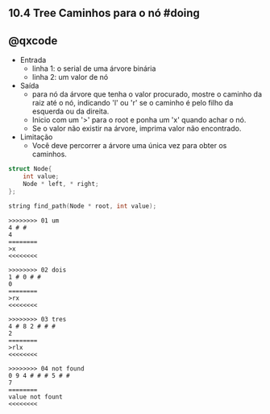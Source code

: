 ## 10.4 Tree Caminhos para o nó         #doing
## @qxcode

- Entrada
    - linha 1: o serial de uma árvore binária
    - linha 2: um valor de nó
- Saída
    - para nó da árvore que tenha o valor procurado, mostre o caminho da raiz até o nó, indicando 'l' ou 'r' se o caminho é pelo filho da esquerda ou da direita. 
    - Inicio com um '>' para o root e ponha um 'x' quando achar o nó.
    - Se o valor não existir na árvore, imprima valor não encontrado.
- Limitação
    - Você deve percorrer a árvore uma única vez para obter os caminhos.

```cpp
struct Node{
    int value;
    Node * left, * right;
};

string find_path(Node * root, int value);
```

```
>>>>>>>> 01 um
4 # #
4
========
>x
<<<<<<<<

>>>>>>>> 02 dois
1 # 0 # # 
0
========
>rx
<<<<<<<<

>>>>>>>> 03 tres
4 # 8 2 # # # 
2
========
>rlx
<<<<<<<<

>>>>>>>> 04 not found
0 9 4 # # # 5 # # 
7
========
value not fount
<<<<<<<<

```
